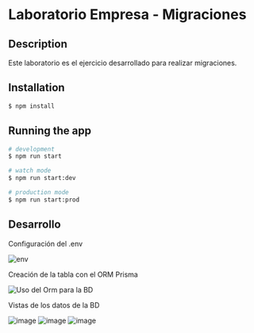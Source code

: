 # Laboratorio Empresa - Migraciones

## Description

Este laboratorio es el ejercicio desarrollado para realizar migraciones.

## Installation

```bash
$ npm install
```

## Running the app

```bash
# development
$ npm run start

# watch mode
$ npm run start:dev

# production mode
$ npm run start:prod
```

## Desarrollo

Configuración del .env

![env](/assets/imageenv.png)

Creación de la tabla con el ORM Prisma

![Uso del Orm para la BD](/assets/image.png)

Vistas de los datos de la BD

![image](https://github.com/SuleiChang/migracion-vistas/assets/170781882/56bcb499-e494-47ab-b111-190a7f815073)
![image](https://github.com/SuleiChang/migracion-vistas/assets/170781882/2be30a37-9734-47af-a51e-78736a111f63)
![image](https://github.com/SuleiChang/migracion-vistas/assets/170781882/4f03275e-6e3d-4569-9ef9-d6fd80af4c3a)

